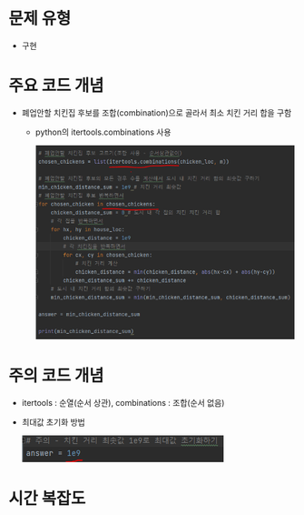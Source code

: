 # 문제 유형
- 구현

# 주요 코드 개념
- 폐업안할 치킨집 후보를 조합(combination)으로 골라서 최소 치킨 거리 합을 구함
  - python의 itertools.combinations 사용
  
    ![img_11.png](캡처이미지/img_11.png)

# 주의 코드 개념
- itertools : 순열(순서 상관), combinations : 조합(순서 없음)
- 최대값 초기화 방법

  ![img.png](../이미지/치킨배달_1.png)

# 시간 복잡도